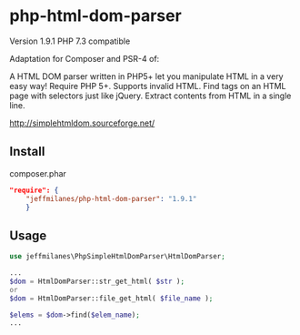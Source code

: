 php-html-dom-parser
==========================

Version 1.9.1 PHP 7.3 compatible

Adaptation for Composer and PSR-4 of:

A HTML DOM parser written in PHP5+ let you manipulate HTML in a very easy way!
Require PHP 5+.
Supports invalid HTML.
Find tags on an HTML page with selectors just like jQuery.
Extract contents from HTML in a single line.

http://simplehtmldom.sourceforge.net/


Install
-------

 composer.phar
```json
"require": {
    "jeffmilanes/php-html-dom-parser": "1.9.1"
    }
```

Usage
-----

```php
use jeffmilanes\PhpSimpleHtmlDomParser\HtmlDomParser;

...
$dom = HtmlDomParser::str_get_html( $str );
or 
$dom = HtmlDomParser::file_get_html( $file_name );

$elems = $dom->find($elem_name);
...

```
